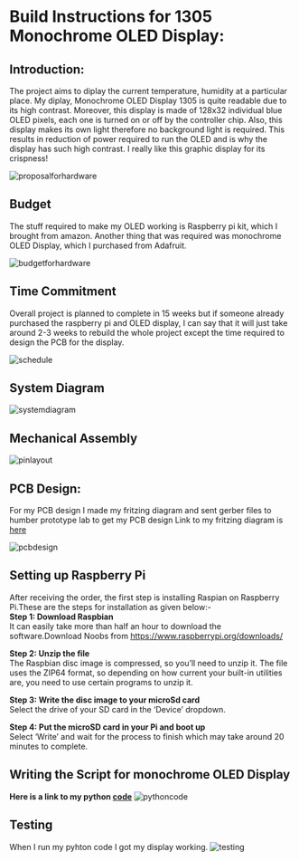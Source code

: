 Build Instructions for 1305 Monochrome OLED Display:
====================================================
## Introduction:
The project aims to diplay the current temperature, humidity at a particular place. My diplay, Monochrome OLED Display 1305 is quite readable due to its high contrast. Moreover, this display is made of 128x32 individual blue OLED pixels, each one is turned on or off by the controller chip. Also, this display makes its own light therefore no background light is required. This results in reduction of power required to run the OLED and is why the display has such high contrast. I really like this graphic display for its crispness!<br>

![proposalforhardware](https://user-images.githubusercontent.com/43180933/49705814-3d5c1300-fbef-11e8-890e-07a907621242.PNG)

## Budget
The stuff required to make my OLED working is Raspberry pi kit, which I brought from amazon. Another thing that was required was monochrome OLED Display, which I purchased from Adafruit.<br>

![budgetforhardware](https://user-images.githubusercontent.com/43180933/49705945-59ac7f80-fbf0-11e8-821e-965189972120.PNG)

## Time Commitment
Overall project is planned to complete in 15 weeks but if someone already purchased the raspberry pi and OLED display, I can say that it will just take around 2-3 weeks to rebuild the whole project except the time required to design the PCB for the display.<br>

![schedule](https://user-images.githubusercontent.com/43180933/49832270-27bc2a00-fd64-11e8-983a-34ea43f0a31d.PNG)

## System Diagram
![systemdiagram](https://user-images.githubusercontent.com/43180933/49834777-4114a480-fd6b-11e8-815e-42ef9fa89a5a.PNG)

## Mechanical Assembly
![pinlayout](https://user-images.githubusercontent.com/43180933/49834382-3c032580-fd6a-11e8-9d43-70839d13152f.PNG)

## PCB Design:
For my PCB design I made my fritzing diagram and sent gerber files to humber prototype lab to get my PCB design
Link to my fritzing diagram is [here](https://github.com/Jasleen-Grewal/Nursery/blob/master/sensor.fzz)

![pcbdesign](https://user-images.githubusercontent.com/43180933/49835658-ef214e00-fd6d-11e8-8c91-eb5a7f47f169.PNG)

## Setting up Raspberry Pi
After receiving the order, the first step is installing Raspian on Raspberry Pi.These are the steps for installation as given below:-<br>
**Step 1: Download Raspbian**<br>
It can easily take more than half an hour to download the software.Download Noobs from https://www.raspberrypi.org/downloads/<br>

**Step 2: Unzip  the file**<br>
The Raspbian disc image is compressed, so you’ll need to unzip it. The file uses the ZIP64 format, so depending on how current your built-in utilities are, you need to use certain programs to unzip it.<br>

**Step 3: Write the disc image to your microSd card**<br>
Select the drive of your SD card in the ‘Device’ dropdown.

**Step 4: Put the microSD card in your Pi and boot up**<br>
Select ‘Write’ and wait for the process to finish which may take around 20 minutes to complete.

## Writing the Script for monochrome OLED Display
**Here is a link to my python [code](https://github.com/adafruit/Adafruit_Python_SSD1306)**
![pythoncode](https://user-images.githubusercontent.com/43180933/49834174-bf704700-fd69-11e8-9fed-bae6b7422870.PNG)
## Testing
When I run my pyhton code I got my display working.
![testing](https://user-images.githubusercontent.com/43180933/49834540-a2884380-fd6a-11e8-89b5-312743589c27.PNG)


